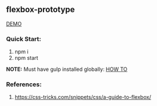 ## flexbox-prototype

[DEMO](https://git.heroku.com/flexbox-prototype.git)

### Quick Start:
1. npm i
2. npm start

**NOTE:** Must have gulp installed globally: [HOW TO](https://github.com/gulpjs/gulp/blob/master/docs/getting-started.md)

### References:
1. https://css-tricks.com/snippets/css/a-guide-to-flexbox/
